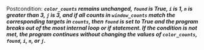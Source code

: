 Postcondition: ***`color_counts` remains unchanged, `found` is True, `i` is 1, `n` is greater than 3, `j` is 3, and if all counts in `window_counts` match the corresponding targets in `counts`, then `found` is set to True and the program breaks out of the most internal loop or if statement. If the condition is not met, the program continues without changing the values of `color_counts`, `found`, `i`, `n`, or `j`.***